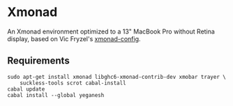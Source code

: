 Xmonad
======

An Xmonad environment optimized to a 13" MacBook Pro without Retina display, based on Vic Fryzel's [xmonad-config](http://github.com/vicfryzel/xmonad-config).


Requirements
------------

    sudo apt-get install xmonad libghc6-xmonad-contrib-dev xmobar trayer \
        suckless-tools scrot cabal-install
    cabal update
    cabal install --global yeganesh


